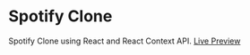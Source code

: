 # Spotify Clone

Spotify Clone using React and React Context API. [Live Preview](https://spotify-clone.erfanhabibipanah.vercel.app/)
